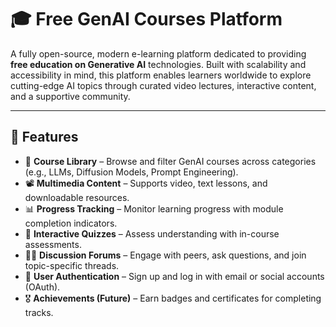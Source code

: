 # 🎓 Free GenAI Courses Platform

A fully open-source, modern e-learning platform dedicated to providing **free education on Generative AI** technologies. Built with scalability and accessibility in mind, this platform enables learners worldwide to explore cutting-edge AI topics through curated video lectures, interactive content, and a supportive community.

---

## 🚀 Features

- 🧠 **Course Library** – Browse and filter GenAI courses across categories (e.g., LLMs, Diffusion Models, Prompt Engineering).
- 📽️ **Multimedia Content** – Supports video, text lessons, and downloadable resources.
- 📊 **Progress Tracking** – Monitor learning progress with module completion indicators.
- 🧪 **Interactive Quizzes** – Assess understanding with in-course assessments.
- 🧑‍💬 **Discussion Forums** – Engage with peers, ask questions, and join topic-specific threads.
- 🔐 **User Authentication** – Sign up and log in with email or social accounts (OAuth).
- 🎖️ **Achievements (Future)** – Earn badges and certificates for completing tracks.
